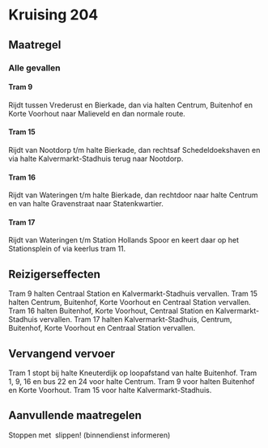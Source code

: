 # Kruising 204
## Maatregel
### Alle gevallen

#### Tram 9
Rijdt tussen Vrederust en Bierkade, dan via halten Centrum, Buitenhof en Korte Voorhout naar Malieveld en dan normale route.

#### Tram 15
Rijdt van Nootdorp t/m halte Bierkade, dan rechtsaf Schedeldoekshaven en via halte Kalvermarkt-Stadhuis terug naar Nootdorp.

#### Tram 16
Rijdt van Wateringen t/m halte Bierkade, dan rechtdoor naar halte Centrum en van halte Gravenstraat naar Statenkwartier.

#### Tram 17
Rijdt van Wateringen t/m Station Hollands Spoor en keert daar op het Stationsplein of via keerlus tram 11.

## Reizigerseffecten
Tram 9 halten Centraal Station en Kalvermarkt-Stadhuis vervallen.
Tram 15 halten Centrum, Buitenhof, Korte Voorhout en Centraal Station vervallen.
Tram 16 halten Buitenhof, Korte Voorhout, Centraal Station en Kalvermarkt-Stadhuis vervallen.
Tram 17 halten Kalvermarkt-Stadhuis, Centrum, Buitenhof, Korte Voorhout en Centraal Station vervallen.

## Vervangend vervoer
Tram 1 stopt bij halte Kneuterdijk op loopafstand van halte Buitenhof.
Tram 1, 9, 16 en bus 22 en 24 voor halte Centrum.
Tram 9 voor halten Buitenhof en Korte Voorhout.
Tram 15 voor halte Kalvermarkt-Stadhuis.

## Aanvullende maatregelen
Stoppen met  slippen! (binnendienst informeren)
